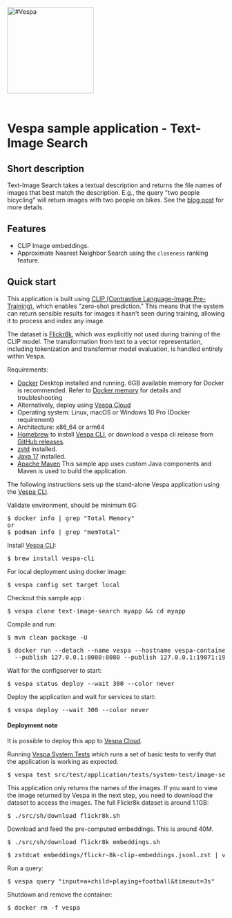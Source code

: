 <!-- Copyright Vespa.ai. Licensed under the terms of the Apache 2.0 license. See LICENSE in the project root. -->

<picture>
  <source media="(prefers-color-scheme: dark)" srcset="https://assets.vespa.ai/logos/Vespa-logo-green-RGB.svg">
  <source media="(prefers-color-scheme: light)" srcset="https://assets.vespa.ai/logos/Vespa-logo-dark-RGB.svg">
  <img alt="#Vespa" width="200" src="https://assets.vespa.ai/logos/Vespa-logo-dark-RGB.svg" style="margin-bottom: 25px;">
</picture>

# Vespa sample application - Text-Image Search

## Short description
Text-Image Search takes a textual description and returns the file names of images that best match the description.
E.g., the query "two people bicycling" will return images with two people on bikes.
See the [blog post](https://blog.vespa.ai/text-image-search/) for more details.


## Features
- CLIP Image embeddings.
- Approximate Nearest Neighbor Search using the `closeness` ranking feature.


## Quick start
This application is built using [CLIP (Contrastive Language-Image Pre-Training)](https://github.com/openai/CLIP),
which enables "zero-shot prediction."
This means that the system can return sensible results for images it hasn't seen during training,
allowing it to process and index any image.

The dataset is  [Flickr8k](https://github.com/jbrownlee/Datasets/blob/master/Flickr8k_Dataset.names),
which was explicitly not used during training of the CLIP model.
The transformation from text to a vector representation,
including tokenization and transformer model evaluation,
is handled entirely within Vespa.

Requirements:
* [Docker](https://www.docker.com/) Desktop installed and running. 6GB available memory for Docker is recommended.
  Refer to [Docker memory](https://docs.vespa.ai/en/operations-selfhosted/docker-containers.html#memory)
  for details and troubleshooting
* Alternatively, deploy using [Vespa Cloud](#deployment-note)
* Operating system: Linux, macOS or Windows 10 Pro (Docker requirement)
* Architecture: x86_64 or arm64
* [Homebrew](https://brew.sh/) to install [Vespa CLI](https://docs.vespa.ai/en/vespa-cli.html), or download
  a vespa cli release from [GitHub releases](https://github.com/vespa-engine/vespa/releases).
* [zstd](https://formulae.brew.sh/formula/zstd) installed.
* <a href="https://openjdk.org/projects/jdk/17/" data-proofer-ignore>Java 17</a> installed.
* [Apache Maven](https://maven.apache.org/install.html) This sample app uses custom Java components and Maven is used
  to build the application.

The following instructions sets up the stand-alone Vespa application using the
[Vespa CLI](https://docs.vespa.ai/en/vespa-cli.html).

Validate environment, should be minimum 6G:
<pre>
$ docker info | grep "Total Memory"
or
$ podman info | grep "memTotal"
</pre>

Install [Vespa CLI](https://docs.vespa.ai/en/vespa-cli.html):
<pre>
$ brew install vespa-cli
</pre>

For local deployment using docker image:
<pre data-test="exec">
$ vespa config set target local
</pre>

Checkout this sample app :
<pre data-test="exec">
$ vespa clone text-image-search myapp && cd myapp
</pre>

Compile and run:
<pre data-test="exec" data-test-expect="BUILD SUCCESS" data-test-timeout="300">
$ mvn clean package -U
</pre>

<pre data-test="exec">
$ docker run --detach --name vespa --hostname vespa-container \
  --publish 127.0.0.1:8080:8080 --publish 127.0.0.1:19071:19071 vespaengine/vespa
</pre>

Wait for the configserver to start:
<pre data-test="exec" data-test-assert-contains="is ready">
$ vespa status deploy --wait 300 --color never
</pre>

Deploy the application and wait for services to start:
<pre data-test="exec">
$ vespa deploy --wait 300 --color never
</pre>

#### Deployment note
It is possible to deploy this app to
[Vespa Cloud](https://cloud.vespa.ai/en/getting-started-java#deploy-sample-applications-java).

Running [Vespa System Tests](https://docs.vespa.ai/en/reference/testing.html)
which runs a set of basic tests to verify that the application is working as expected.
<pre data-test="exec" data-test-assert-contains="Success">
$ vespa test src/test/application/tests/system-test/image-search-system-test.json
</pre>

This application only returns the names of the images. If you want to view the image returned by Vespa in the next step, you need to download the dataset to access the images. The full Flickr8k dataset is around 1.1GB:
<pre>
$ ./src/sh/download_flickr8k.sh
</pre>

Download and feed the pre-computed embeddings. This is around 40M.
<pre data-test="exec">
$ ./src/sh/download_flickr8k_embeddings.sh
</pre>

<pre data-test="exec">
$ zstdcat embeddings/flickr-8k-clip-embeddings.jsonl.zst | vespa feed -
</pre>

Run a query:
<pre data-test="exec" data-test-assert-contains="2337919839_df83827fa0">
$ vespa query "input=a+child+playing+football&timeout=3s"
</pre>

Shutdown and remove the container:
<pre data-test="after">
$ docker rm -f vespa
</pre>
